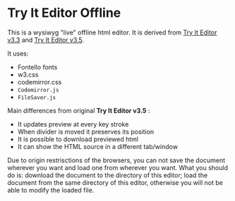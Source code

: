 # Try It Editor Offline

This is a wysiwyg "live" offline html editor. It is derived from [Try It Editor v3.3](http://www.learningslack.com/html/tryitfb35.html?filename=tryhtml_default) and [Try It Editor v3.5](https://www.w3schools.com/html/tryit.asp?filename=tryhtml_default).

It uses:
 - Fontello fonts
 - w3.css
 - codemirror.css
 - `Codemirror.js`
 - `FileSaver.js`

Main differences from original **Try It Editor v3.5** :
 - It updates preview at every key stroke
 - When divider is moved it preserves its position
 - It is possible to download previewed html
 - It can show the HTML source in a different tab/window

Due to origin restrisctions of the browsers, you can not save the document wherever you want and load one from wherever you want. What you should do is: download the document to the directory of this editor; load the document from the same directory of this editor, otherwise you will not be able to modify the loaded file.
